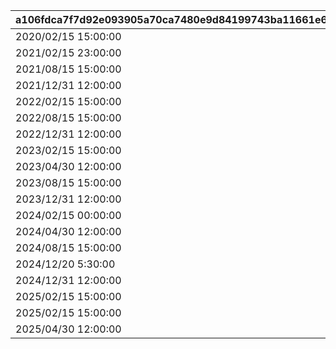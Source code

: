 |a106fdca7f7d92e093905a70ca7480e9d84199743ba11661e695537b4825a4c0|1b79b20829e208a772cb378d3f23c043f46a164ac3811f7323d635ee77f2bb43|11a171a574ae5cf92b93ec4769e8e13ccccf660328ae093f8a2951221aa65ebf|6915a6da45ca70406dd20bf19d1c90d2aac03b8f17b6e19afc07e623e1d76830|d15cf358723b203c2021bb103bbdc4ef75710faa3a922164438a96e38bdc9d35|
| --- | --- | --- | --- | --- |
|2020/02/15 15:00:00|27001|28|2020/03/02 4:59:59|27001|
|2021/02/15 23:00:00|27002|33|2021/03/05 11:59:59|27001|
|2021/08/15 15:00:00|27003|42|2021/09/05 11:59:59|27001|
|2021/12/31 12:00:00|27004|43|2022/01/21 11:59:59|27001|
|2022/02/15 15:00:00|27005|44|2022/03/05 14:59:59|27005|
|2022/08/15 15:00:00|27006|55|2022/09/05 11:59:59|27001|
|2022/12/31 12:00:00|27007|81|2023/01/21 11:59:59|27001|
|2023/02/15 15:00:00|27008|82|2023/03/05 14:59:59|27005|
|2023/04/30 12:00:00|27009|85|2023/05/25 14:59:59|27009|
|2023/08/15 15:00:00|27010|113|2023/09/04 14:59:59|27001|
|2023/12/31 12:00:00|27012|115|2024/01/21 11:59:59|27012|
|2024/02/15 00:00:00|27013|118|2024/03/05 14:59:59|27005|
|2024/04/30 12:00:00|27014|119|2024/05/30 23:59:59|27012|
|2024/08/15 15:00:00|27015|127|2024/09/10 23:59:59|27012|
|2024/12/20 5:30:00|27016|138|2024/12/31 11:59:59|27012|
|2024/12/31 12:00:00|27017|140|2025/01/24 23:59:59|27012|
|2025/02/15 15:00:00|27018|153|2025/03/05 23:59:59|27018|
|2025/02/15 15:00:00|27019|154|2025/03/05 23:59:59|27012|
|2025/04/30 12:00:00|27020|169|2025/05/30 23:59:59|27012|